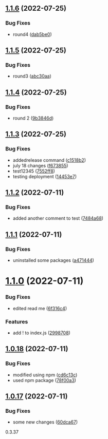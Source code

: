 ## [1.1.6](https://github.com/elaheabs/my-github-actions/compare/v1.1.5...v1.1.6) (2022-07-25)


### Bug Fixes

* round4 ([dab5be0](https://github.com/elaheabs/my-github-actions/commit/dab5be0518a752b555ee660ee9cc7cdd0eff9cd1))

## [1.1.5](https://github.com/elaheabs/my-github-actions/compare/v1.1.4...v1.1.5) (2022-07-25)


### Bug Fixes

* round3 ([abc30aa](https://github.com/elaheabs/my-github-actions/commit/abc30aac2f08bb687e5f8c4eccee486a6376313d))

## [1.1.4](https://github.com/elaheabs/my-github-actions/compare/v1.1.3...v1.1.4) (2022-07-25)


### Bug Fixes

* round 2 ([9b3846d](https://github.com/elaheabs/my-github-actions/commit/9b3846dbc1e5f46dda6c00c8e47157ef05d03367))

## [1.1.3](https://github.com/elaheabs/my-github-actions/compare/v1.1.2...v1.1.3) (2022-07-25)


### Bug Fixes

* addedrelease command ([c1518b2](https://github.com/elaheabs/my-github-actions/commit/c1518b22c204007580e6894350ba24c8d589abf7))
* july 18 changes ([f673855](https://github.com/elaheabs/my-github-actions/commit/f673855d346981f813a1f514c31a120ebd6c2cb8))
* test12345 ([7552ff8](https://github.com/elaheabs/my-github-actions/commit/7552ff87c65226d9c62f6d6ddc4cacdc8111794c))
* testing deployment ([14453e7](https://github.com/elaheabs/my-github-actions/commit/14453e76cc16fa1a52d4a81154ced40bb091ea8c))

## [1.1.2](https://github.com/elaheabs/my-github-actions/compare/v1.1.1...v1.1.2) (2022-07-11)


### Bug Fixes

* added another comment to test ([7484a68](https://github.com/elaheabs/my-github-actions/commit/7484a68c68576dd124c307c3207f1e54c57d0699))

## [1.1.1](https://github.com/elaheabs/my-github-actions/compare/v1.1.0...v1.1.1) (2022-07-11)


### Bug Fixes

* uninstalled some packages ([a471444](https://github.com/elaheabs/my-github-actions/commit/a4714441f3c96f8ab3f0e200dda299dec4a196c6))

# [1.1.0](https://github.com/elaheabs/my-github-actions/compare/v1.0.18...v1.1.0) (2022-07-11)


### Bug Fixes

* edited read me ([6f316c4](https://github.com/elaheabs/my-github-actions/commit/6f316c43a9c50ebb036fd5b2adc4891131d5048b))


### Features

* add ! to index.js ([2998708](https://github.com/elaheabs/my-github-actions/commit/2998708e94c56f031f356706d4c4700747d079e3))

## [1.0.18](https://github.com/elaheabs/my-github-actions/compare/v1.0.17...v1.0.18) (2022-07-11)


### Bug Fixes

* modified using npm ([cd6c13c](https://github.com/elaheabs/my-github-actions/commit/cd6c13c85daebc1afd42f7286f80ea4cd7b4ae5c))
* used npm package ([78f00a3](https://github.com/elaheabs/my-github-actions/commit/78f00a384c22e371f5f0f8bc6692918837e44b00))

## [1.0.17](https://github.com/elaheabs/my-github-actions/compare/v1.0.16...v1.0.17) (2022-07-11)


### Bug Fixes

* some new changes ([60dca67](https://github.com/elaheabs/my-github-actions/commit/60dca6753856b50a58cb1e7a73383ada8444a36a))

0.3.37
